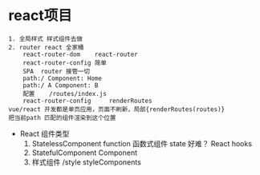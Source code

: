 # react项目
    1. 全局样式 样式组件去做
    2. router react 全家桶
        react-router-dom    react-router
        react-router-config 简单
        SPA  router 接管一切
        path:/ Component: Home
        path:/ A Component: B
        配置    /routes/index.js
        react-router-config     renderRoutes
    vue/react 开发都是单页应用，页面不刷新，局部{renderRoutes(routes)}
    把当前path 匹配的组件渲染到这个位置

- React 组件类型
    1. StatelessComponent function 函数式组件
        state 好难？ React hooks
    2. StatefulComponent Component
    3. 样式组件    /style   styleComponents